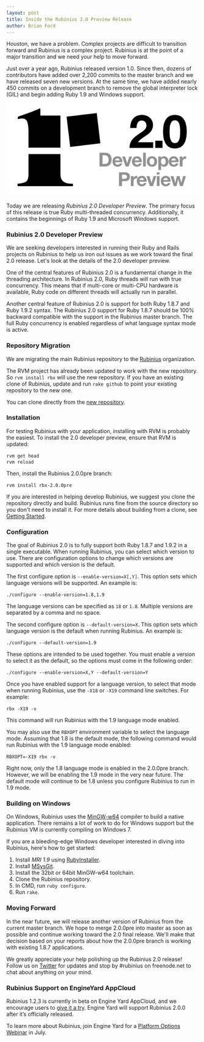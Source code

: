 ```yaml
---
layout: post
title: Inside the Rubinius 2.0 Preview Release
author: Brian Ford
---
```


Houston, we have a problem. Complex projects are difficult to transition
forward and Rubinius is a complex project. Rubinius is at the point of a major
transition and we need your help to move forward.

Just over a year ago, Rubinius released version 1.0. Since then, dozens of
contributors have added over 2,200 commits to the master branch and we have
released seven new versions. At the same time, we have added nearly 450
commits on a development branch to remove the global interpreter lock (GIL)
and begin adding Ruby 1.9 and Windows support.

![Rubinius 2.0 Developer Preview](/images/rubinius-2-0-developer-preview-blog-post.png)

Today we are releasing *Rubinius 2.0 Developer Preview*. The primary focus of
this release is true Ruby multi-threaded concurrency. Additionally, it
contains the beginnings of Ruby 1.9 and Microsoft Windows support.


### Rubinius 2.0 Developer Preview

We are seeking developers interested in running their Ruby and Rails projects
on Rubinius to help us iron out issues as we work toward the final 2.0
release. Let's look at the details of the 2.0 developer preview.

One of the central features of Rubinius 2.0 is a fundamental change in the
threading architecture. In Rubinius 2.0, Ruby threads will run with true
concurrency. This means that if multi-core or multi-CPU hardware is available,
Ruby code on different threads will actually run in parallel.

Another central feature of Rubinius 2.0 is support for both Ruby 1.8.7 and
Ruby 1.9.2 syntax. The Rubinius 2.0 support for Ruby 1.8.7 should be 100%
backward compatible with the support in the Rubinius master branch. The full
Ruby concurrency is enabled regardless of what language syntax mode is active.


### Repository Migration

We are migrating the main Rubinius repository to the [Rubinius](
https://github.com/rubinius) organization.

The RVM project has already been updated to work with the new repository. So
`rvm install rbx` will use the new repository.  If you have an existing clone
of Rubinius, update and run `rake github` to point your existing repository to
the new one.

You can clone directly from the [new repository](https://github.com/rubinius/rubinius).


### Installation

For testing Rubinius with your application, installing with RVM is probably
the easiest. To install the 2.0 developer preview, ensure that RVM is updated:

    rvm get head
    rvm reload

Then, install the Rubinius 2.0.0pre branch:

    rvm install rbx-2.0.0pre

If you are interested in helping develop Rubinius, we suggest you clone the
repository directly and build. Rubinius runs fine from the source directory so
you don't need to install it. For more details about building from a clone,
see [Getting Started](http://rubinius.com/doc/en/getting-started/).


### Configuration

The goal of Rubinius 2.0 is to fully support both Ruby 1.8.7 and 1.9.2 in a
single executable. When running Rubinius, you can select which version to use.
There are configuration options to change which versions are supported and
which version is the default.

The first configure option is `--enable-version=X[,Y]`. This option sets which
language versions will be supported. An example is:

    ./configure --enable-version=1.8,1.9

The language versions can be specified as `18` or `1.8`. Multiple versions are
separated by a comma and no space.

The second configure option is `--default-version=X`. This option sets which
language version is the default when running Rubinius. An example is:

    ./configure --default-version=1.9

These options are intended to be used together. You must enable a version to
select it as the default, so the options must come in the following order:

    ./configure --enable-version=X,Y --default-version=Y

Once you have enabled support for a language version, to select that mode when
running Rubinius, use the `-X18` or `-X19` command line switches. For example:

    rbx -X19 -v

This command will run Rubinius with the 1.9 language mode enabled.

You may also use the `RBXOPT` environment variable to select the language
mode. Assuming that 1.8 is the default mode, the following command would run
Rubinius with the 1.9 language mode enabled:

    RBXOPT=-X19 rbx -v

Right now, only the 1.8 language mode is enabled in the 2.0.0pre branch.
However, we will be enabling the 1.9 mode in the very near future. The default
mode will continue to be 1.8 unless you configure Rubinius to run in 1.9 mode.


### Building on Windows

On Windows, Rubinius uses the [MinGW-w64](http://mingw-w64.sourceforge.net/)
compiler to build a native application. There remains a lot of work to do for
Windows support but the Rubinius VM is currently compiling on Windows 7.

If you are a bleeding-edge Windows developer interested in diving into
Rubinius, here's how to get started:

1. Install *MRI 1.9* using [RubyInstaller](http://rubyinstaller.org/).
1. Install [MSysGit](http://code.google.com/p/msysgit/).
1. Install the 32bit or 64bit MinGW-w64 toolchain.
1. Clone the Rubinius repository.
1. In CMD, run `ruby configure`.
1. Run `rake`.


### Moving Forward

In the near future, we will release another version of Rubinius from the
current master branch. We hope to merge 2.0.0pre into master as soon as
possible and continue working toward the 2.0 final release. We'll make that
decision based on your reports about how the 2.0.0pre branch is working with
existing 1.8.7 applications.

We greatly appreciate your help polishing up the Rubinius 2.0 release! Follow
us on [Twitter](https://twitter.com/rubinius) for updates and stop by #rubinius
on freenode.net to chat about anything on your mind.


### Rubinius Support on EngineYard AppCloud

Rubinius 1.2.3 is currently in beta on Engine Yard AppCloud, and we encourage
users to [give it a try](http://docs.engineyard.com/rubinius.html). Engine
Yard will support Rubinius 2.0.0 after it’s officially released.

To learn more about Rubinius, join Engine Yard for a [Platform Options Webinar](http://pages.engineyard.com/RubyPlatformOptionsWebinarJuly212011.html) in July.
